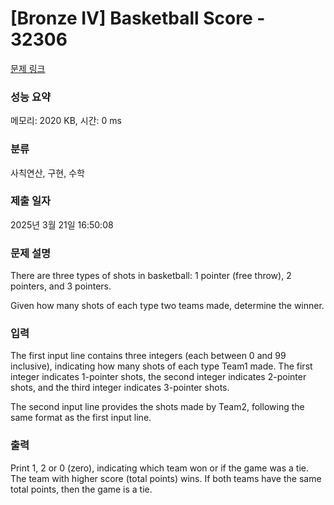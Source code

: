 # [Bronze IV] Basketball Score - 32306 

[문제 링크](https://www.acmicpc.net/problem/32306) 

### 성능 요약

메모리: 2020 KB, 시간: 0 ms

### 분류

사칙연산, 구현, 수학

### 제출 일자

2025년 3월 21일 16:50:08

### 문제 설명

<p>There are three types of shots in basketball: 1 pointer (free throw), 2 pointers, and 3 pointers.</p>

<p>Given how many shots of each type two teams made, determine the winner.</p>

### 입력 

 <p>The first input line contains three integers (each between 0 and 99 inclusive), indicating how many shots of each type Team1 made. The first integer indicates 1-pointer shots, the second integer indicates 2-pointer shots, and the third integer indicates 3-pointer shots.</p>

<p>The second input line provides the shots made by Team2, following the same format as the first input line.</p>

### 출력 

 <p>Print 1, 2 or 0 (zero), indicating which team won or if the game was a tie. The team with higher score (total points) wins. If both teams have the same total points, then the game is a tie.</p>

